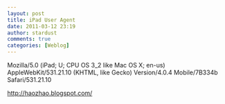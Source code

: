 ```yaml
---
layout: post
title: iPad User Agent
date: 2011-03-12 23:19
author: stardust
comments: true
categories: [Weblog]
---
```

Mozilla/5.0 (iPad; U; CPU OS 3_2 like Mac OS X; en-us) AppleWebKit/531.21.10 (KHTML, like Gecko) Version/4.0.4 Mobile/7B334b Safari/531.21.10 <div>http://haozhao.blogspot.com/</div>

